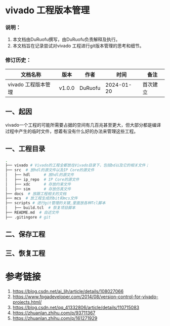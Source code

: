 # vivado 工程版本管理

### 说明：

1. 本文档由DuRuofu撰写，由DuRuofu负责解释及执行。
2. 本文档旨在记录尝试对vivado 工程进行git版本管理的思考和细节。

### 修订历史：

| 文档名称            | 版本   | 作者    | 时间       | 备注     |
| ------------------- | ------ | ------- | ---------- | -------- |
| vivado 工程版本管理 | v1.0.0 | DuRuofu | 2024-01-20 | 首次建立 |



## 一、起因

vivado一个工程的可能所需要占据的空间有几百兆甚至更大，但大部分都是编译过程中产生的临时文件，想着有没有什么好的办法来管理这些工程。

## 一、工程目录

``` sh
.
├── vivado # Vivado的工程全都放在Vivado目录下，包括bd以及它的相关文件；
├── src  # 放hdl的源文件以及IP Core的源文件
│   ├── hdl      # 放hdl的源文件
│   ├── ip_repo  # IP Core的源文件
│   ├── xdc      # 存放约束文件
│   ├── sim      # 存放仿真文件 
├── docs  # 放跟工程相关的文档
├── mcs  # 放工程生成的bit和mcs文件
├── scripts # 进行git管理的关键,里面放各种Tcl脚本
│   ├── build.tcl  # 恢复项目脚本
├── README.md  # 自述文件
├── .gitingore # git
```


## 二、保存工程




## 三、恢复工程




# 参考链接
1. https://blog.csdn.net/ai_ljh/article/details/108027066
2. https://www.fpgadeveloper.com/2014/08/version-control-for-vivado-projects.html/
3. https://blog.csdn.net/qq_41332806/article/details/110715083
4. https://zhuanlan.zhihu.com/p/93711367
5. https://zhuanlan.zhihu.com/p/161271929